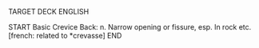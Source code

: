 TARGET DECK
ENGLISH

START
Basic
Crevice
Back: n. Narrow opening or fissure, esp. In rock etc. [french: related to *crevasse]
END
